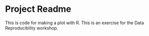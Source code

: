 # Project Readme

This is code for making a plot with R.
This is an exercise for the Data Reproducibility workshop.
